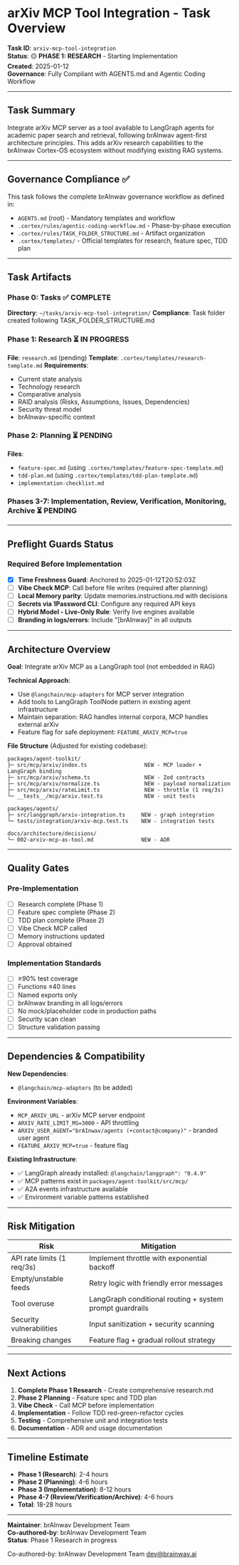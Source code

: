 # arXiv MCP Tool Integration - Task Overview

**Task ID**: `arxiv-mcp-tool-integration`  
**Status**: 🟡 **PHASE 1: RESEARCH** - Starting Implementation  
**Created**: 2025-01-12  
**Governance**: Fully Compliant with AGENTS.md and Agentic Coding Workflow

---

## Task Summary

Integrate arXiv MCP server as a tool available to LangGraph agents for academic paper search and retrieval, following brAInwav agent-first architecture principles. This adds arXiv research capabilities to the brAInwav Cortex-OS ecosystem without modifying existing RAG systems.

---

## Governance Compliance ✅

This task follows the complete brAInwav governance workflow as defined in:
- `AGENTS.md` (root) - Mandatory templates and workflow
- `.cortex/rules/agentic-coding-workflow.md` - Phase-by-phase execution
- `.cortex/rules/TASK_FOLDER_STRUCTURE.md` - Artifact organization
- `.cortex/templates/` - Official templates for research, feature spec, TDD plan

---

## Task Artifacts

### Phase 0: Tasks ✅ COMPLETE
**Directory**: `~/tasks/arxiv-mcp-tool-integration/`
**Compliance**: Task folder created following TASK_FOLDER_STRUCTURE.md

### Phase 1: Research ⏳ IN PROGRESS
**File**: `research.md` (pending)
**Template**: `.cortex/templates/research-template.md`
**Requirements**:
- Current state analysis
- Technology research
- Comparative analysis
- RAID analysis (Risks, Assumptions, Issues, Dependencies)
- Security threat model
- brAInwav-specific context

### Phase 2: Planning ⏳ PENDING
**Files**: 
- `feature-spec.md` (using `.cortex/templates/feature-spec-template.md`)
- `tdd-plan.md` (using `.cortex/templates/tdd-plan-template.md`)
- `implementation-checklist.md`

### Phases 3-7: Implementation, Review, Verification, Monitoring, Archive ⏳ PENDING

---

## Preflight Guards Status

### Required Before Implementation
- [x] **Time Freshness Guard**: Anchored to 2025-01-12T20:52:03Z
- [ ] **Vibe Check MCP**: Call before file writes (required after planning)
- [ ] **Local Memory parity**: Update memories.instructions.md with decisions
- [ ] **Secrets via 1Password CLI**: Configure any required API keys
- [ ] **Hybrid Model - Live-Only Rule**: Verify live engines available
- [ ] **Branding in logs/errors**: Include "[brAInwav]" in all outputs

---

## Architecture Overview

**Goal**: Integrate arXiv MCP as a LangGraph tool (not embedded in RAG)

**Technical Approach**:
- Use `@langchain/mcp-adapters` for MCP server integration
- Add tools to LangGraph ToolNode pattern in existing agent infrastructure
- Maintain separation: RAG handles internal corpora, MCP handles external arXiv
- Feature flag for safe deployment: `FEATURE_ARXIV_MCP=true`

**File Structure** (Adjusted for existing codebase):
```
packages/agent-toolkit/
├─ src/mcp/arxiv/index.ts                  NEW - MCP loader + LangGraph binding
├─ src/mcp/arxiv/schema.ts                 NEW - Zod contracts
├─ src/mcp/arxiv/normalize.ts              NEW - payload normalization
├─ src/mcp/arxiv/rateLimit.ts              NEW - throttle (1 req/3s)
└─ __tests__/mcp/arxiv.test.ts             NEW - unit tests

packages/agents/
├─ src/langgraph/arxiv-integration.ts     NEW - graph integration
└─ tests/integration/arxiv-mcp.test.ts    NEW - integration tests

docs/architecture/decisions/
└─ 002-arxiv-mcp-as-tool.md               NEW - ADR
```

---

## Quality Gates

### Pre-Implementation
- [ ] Research complete (Phase 1)
- [ ] Feature spec complete (Phase 2)
- [ ] TDD plan complete (Phase 2)
- [ ] Vibe Check MCP called
- [ ] Memory instructions updated
- [ ] Approval obtained

### Implementation Standards
- [ ] ≥90% test coverage
- [ ] Functions ≤40 lines
- [ ] Named exports only
- [ ] brAInwav branding in all logs/errors
- [ ] No mock/placeholder code in production paths
- [ ] Security scan clean
- [ ] Structure validation passing

---

## Dependencies & Compatibility

**New Dependencies**:
- `@langchain/mcp-adapters` (to be added)

**Environment Variables**:
- `MCP_ARXIV_URL` - arXiv MCP server endpoint
- `ARXIV_RATE_LIMIT_MS=3000` - API throttling
- `ARXIV_USER_AGENT="brAInwav/agents (+contact@company)"` - branded user agent
- `FEATURE_ARXIV_MCP=true` - feature flag

**Existing Infrastructure**:
- ✅ LangGraph already installed: `@langchain/langgraph": "0.4.9"`
- ✅ MCP patterns exist in `packages/agent-toolkit/src/mcp/`
- ✅ A2A events infrastructure available
- ✅ Environment variable patterns established

---

## Risk Mitigation

| Risk | Mitigation |
|------|-----------|
| API rate limits (1 req/3s) | Implement throttle with exponential backoff |
| Empty/unstable feeds | Retry logic with friendly error messages |
| Tool overuse | LangGraph conditional routing + system prompt guardrails |
| Security vulnerabilities | Input sanitization + security scanning |
| Breaking changes | Feature flag + gradual rollout strategy |

---

## Next Actions

1. **Complete Phase 1 Research** - Create comprehensive research.md
2. **Phase 2 Planning** - Feature spec and TDD plan
3. **Vibe Check** - Call MCP before implementation
4. **Implementation** - Follow TDD red-green-refactor cycles
5. **Testing** - Comprehensive unit and integration tests
6. **Documentation** - ADR and usage documentation

---

## Timeline Estimate

- **Phase 1 (Research)**: 2-4 hours
- **Phase 2 (Planning)**: 4-6 hours  
- **Phase 3 (Implementation)**: 8-12 hours
- **Phase 4-7 (Review/Verification/Archive)**: 4-6 hours
- **Total**: 18-28 hours

---

**Maintainer**: brAInwav Development Team  
**Co-authored-by**: brAInwav Development Team  
**Status**: Phase 1 Research in progress

Co-authored-by: brAInwav Development Team <dev@brainwav.ai>